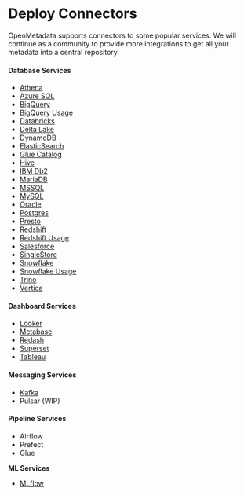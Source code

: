 # Deploy Connectors

OpenMetadata supports connectors to some popular services. We will continue as a community to provide more integrations to get all your metadata into a central repository.

#### Database Services

* [Athena](athena.md)
* [Azure SQL](azure-sql.md)
* [BigQuery](../../docs/connectors/connectors/bigquery/)
* [BigQuery Usage](bigquery-usage.md)
* [Databricks](databricks.md)
* [Delta Lake](delta-lake.md)
* [DynamoDB](dynamodb.md)
* [ElasticSearch](elastic-search.md)
* [Glue Catalog](../../docs/connectors/connectors/glue-catalog/)
* [Hive](hive.md)
* [IBM Db2](ibm-db2.md)
* [MariaDB](mariadb.md)
* [MSSQL](../../docs/connectors/connectors/mssql/)
* [MySQL](../../docs/openmetadata/connectors/mysql.md)
* [Oracle](oracle.md)
* [Postgres](../../docs/connectors/connectors/postgres/)
* [Presto](presto.md)
* [Redshift](../../docs/connectors/connectors/redshift/)
* [Redshift Usage](redshift-usage.md)
* [Salesforce](salesforce.md)
* [SingleStore](singlestore.md)
* [Snowflake](../../docs/connectors/connectors/snowflake/)
* [Snowflake Usage](snowflake-usage.md)
* [Trino](trino.md)
* [Vertica](vertica.md)

#### Dashboard Services

* [Looker](looker.md)
* [Metabase](metabase.md)
* [Redash](redash.md)
* [Superset](superset.md)
* [Tableau](tableau.md)

#### Messaging Services

* [Kafka](kafka.md)
* Pulsar (WIP)

#### Pipeline Services

* Airflow
* Prefect
* Glue

**ML Services**

* [MLflow](mlflow.md)
